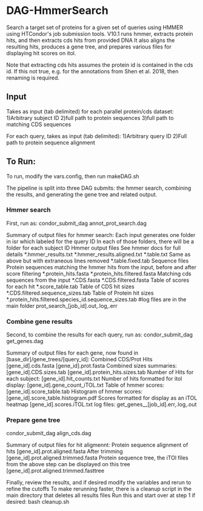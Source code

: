# DAG-HmmerSearch
Search a target set of proteins for a given set of queries using HMMER using HTCondor's job submission tools.
V10.1 runs hmmer, extracts protein hits, and then extracts cds hits from provided DNA
It also aligns the resulting hits, produces a gene tree, and prepares various files for displaying hit scores on itol.
 
Note that extracting cds hits assumes the protein id is contained in the cds id.
If this not true, e.g. for the annotations from Shen et al. 2018, then renaming is required.

## Input
Takes as input (tab delimited) for each parallel protein/cds dataset:
1)Arbitrary subject ID
2)full path to protein sequences
3)full path to matching CDS sequences

For each query, takes as input (tab delimited):
1)Arbitrary query ID
2)Full path to protein sequence alignment

## To Run:
To run, modify the vars.config, then run makeDAG.sh

The pipeline is split into three DAG submits: the hmmer search, combining the results, and generating the gene tree and related output.

### Hmmer search
First, run as:
condor_submit_dag annot_prot_search.dag

Summary of output files for hmmer search:
Each input generates one folder in isr which labeled for the query ID
In each of those folders, there will be a folder for each subject ID
Hmmer output files
See hmmer docs for full details
*.hmmer_results.txt
*.hmmer_results.aligned.txt
*.table.txt
Same as above but with extraneous lines removed
*.table.fixed.tab
Sequence files
Protein sequences matching the hmmer hits from the input, before and after score filtering
*.protein_hits.fasta
*.protein_hits.filtered.fasta
Matching cds sequences from the input
*.CDS.fasta
*.CDS.filtered.fasta
Table of scores for each hit
*.score_table.tab
Table of CDS hit sizes
*.CDS.filtered.sequence_sizes.tab
Table of Protein hit sizes
*.protein_hits.filtered.species_id.sequence_sizes.tab
#log files are in the main folder
prot_search_[job_id].out,.log,.err

### Combine gene results
Second, to combine the results for each query, run as:
condor_submit_dag get_genes.dag

Summary of output files for each gene, now found in [base_dir]/gene_trees/[query_id]:
Combined CDS/Prot Hits
[gene_id].cds.fasta
[gene_id].prot.fasta
Combined sizes summaries:
[gene_id].CDS.sizes.tab
[gene_id].protein_hits.sizes.tab
Number of Hits for each subject:
[gene_id].hit_counts.txt
Number of hits formatted for itol display:
[gene_id].gene_count_iTOL.txt
Table of hmmer scores:
[gene_id].score_table.tab
Histogram of hmmer scores:
[gene_id].score_table.histogram.pdf
Scores formatted for display as an iTOL heatmap
[gene_id].scores.iTOL.txt
log files:
get_genes__[job_id].err,.log,.out


### Prepare gene tree
condor_submit_dag align_cds.dag

Summary of output files for hit aligmennt:
Protein sequence alignment of hits
[gene_id].prot.aligned.fasta
After trimming
[gene_id].prot.aligned.trimmed.fasta
Protein sequence tree, the iTOl files from the above step can be displayed on this tree
[gene_id].prot.aligned.trimmed.fasttree

Finally, review the results, and if desired modify the variables and rerun to refine the cutoffs
To make rerunning faster, there is a cleanup script in the main directory that deletes all results files
Run this and start over at step 1 if desired:
bash cleanup.sh
